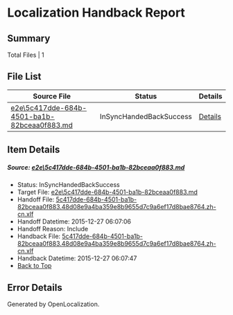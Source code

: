 # <a name='report-top'></a> Localization Handback Report

## Summary
 Total Files | 1

## File List
 Source File | Status | Details 
 ----------- | ------ | ------- 
 [e2e\5c417dde-684b-4501-ba1b-82bceaa0f883.md](https://github.com/OpenLocalizationTest/oltest/blob/a689679c301908a5be0e8106db94fa9e86db721d/e2e/5c417dde-684b-4501-ba1b-82bceaa0f883.md) | InSyncHandedBackSuccess | [Details](#d097ca495043c67d87eee3707f7ef97dff3f6d3a1)

## Item Details
##### <a name='d097ca495043c67d87eee3707f7ef97dff3f6d3a1'></a> Source: [e2e\5c417dde-684b-4501-ba1b-82bceaa0f883.md](https://github.com/OpenLocalizationTest/oltest/blob/a689679c301908a5be0e8106db94fa9e86db721d/e2e/5c417dde-684b-4501-ba1b-82bceaa0f883.md)
* Status: InSyncHandedBackSuccess
* Target File: [e2e\5c417dde-684b-4501-ba1b-82bceaa0f883.md](https://github.com/OpenLocalizationTestOrg/oltest.zh-cn/blob/e1b436d057561e153be9b708019142adcf8a5cd6/e2e/5c417dde-684b-4501-ba1b-82bceaa0f883.md)
* Handoff File: [5c417dde-684b-4501-ba1b-82bceaa0f883.48d08e9a4ba359e8b9655d7c9a6ef17d8bae8764.zh-cn.xlf](https://github.com/OpenLocalizationTestOrg/olhandoff/blob/3b91eb453f5184e21f278bff895aeacbd380f6b6/ol-handoff/OpenLocalizationTestOrg/oltest.zh-cn/qimu/5c417dde-684b-4501-ba1b-82bceaa0f883.48d08e9a4ba359e8b9655d7c9a6ef17d8bae8764.zh-cn.xlf)
* Handoff Datetime: 2015-12-27 06:07:06
* Handoff Reason: Include
* Handback File: [5c417dde-684b-4501-ba1b-82bceaa0f883.48d08e9a4ba359e8b9655d7c9a6ef17d8bae8764.zh-cn.xlf](https://github.com/OpenLocalizationTestOrg/olhandback/blob/0b3ab689512da17586ce0fe0a6617f0ae26ce336/ol-handback/OpenLocalizationTestOrg/oltest.zh-cn/qimu/5c417dde-684b-4501-ba1b-82bceaa0f883.48d08e9a4ba359e8b9655d7c9a6ef17d8bae8764.zh-cn.xlf)
* Handback Datetime: 2015-12-27 06:07:47
* [Back to Top](#report-top)


## Error Details

Generated by OpenLocalization.
